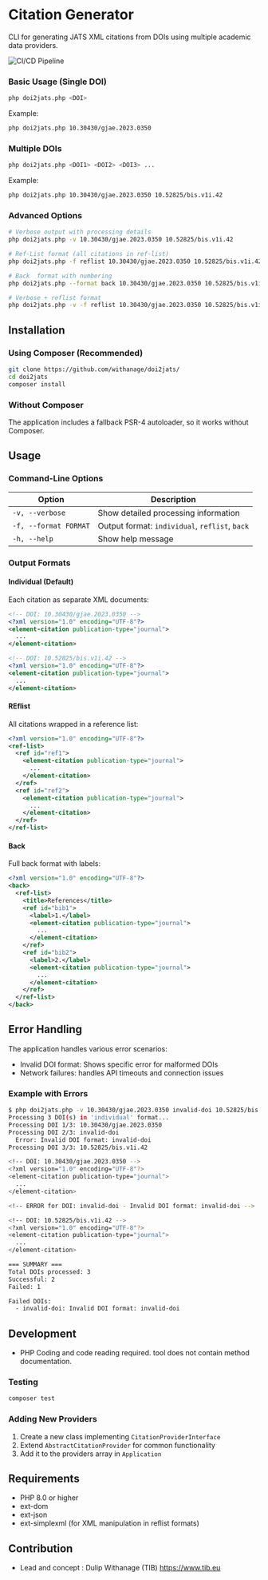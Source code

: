 # Citation Generator
CLI  for generating JATS XML citations from DOIs using multiple academic data providers.

![CI/CD Pipeline](https://github.com/withanage/doi2jats/actions/workflows/main.yml/badge.svg?branch=main)



### Basic Usage (Single DOI)

```bash
php doi2jats.php <DOI>
```

Example:
```bash
php doi2jats.php 10.30430/gjae.2023.0350
```

### Multiple DOIs

```bash
php doi2jats.php <DOI1> <DOI2> <DOI3> ...
```

Example:
```bash
php doi2jats.php 10.30430/gjae.2023.0350 10.52825/bis.v1i.42
```

### Advanced Options

```bash
# Verbose output with processing details
php doi2jats.php -v 10.30430/gjae.2023.0350 10.52825/bis.v1i.42

# Ref-List format (all citations in ref-list)
php doi2jats.php -f reflist 10.30430/gjae.2023.0350 10.52825/bis.v1i.42

# Back  format with numbering
php doi2jats.php --format back 10.30430/gjae.2023.0350 10.52825/bis.v1i.42

# Verbose + reflist format
php doi2jats.php -v -f reflist 10.30430/gjae.2023.0350 10.52825/bis.v1i.42
```


## Installation


### Using Composer (Recommended)

```bash
git clone https://github.com/withanage/doi2jats/
cd doi2jats
composer install

```

### Without Composer

The application includes a fallback PSR-4 autoloader, so it works without Composer.

## Usage

### Command-Line Options

| Option | Description |
|--------|-------------|
| `-v, --verbose` | Show detailed processing information |
| `-f, --format FORMAT` | Output format: `individual`, `reflist`, `back` |
| `-h, --help` | Show help message |

### Output Formats

#### Individual (Default)
Each citation as separate XML documents:
```xml
<!-- DOI: 10.30430/gjae.2023.0350 -->
<?xml version="1.0" encoding="UTF-8"?>
<element-citation publication-type="journal">
  ...
</element-citation>

<!-- DOI: 10.52825/bis.v1i.42 -->
<?xml version="1.0" encoding="UTF-8"?>
<element-citation publication-type="journal">
  ...
</element-citation>
```

####  REflist
All citations wrapped in a reference list:
```xml
<?xml version="1.0" encoding="UTF-8"?>
<ref-list>
  <ref id="ref1">
    <element-citation publication-type="journal">
      ...
    </element-citation>
  </ref>
  <ref id="ref2">
    <element-citation publication-type="journal">
      ...
    </element-citation>
  </ref>
</ref-list>
```

#### Back
Full back format with labels:
```xml
<?xml version="1.0" encoding="UTF-8"?>
<back>
  <ref-list>
    <title>References</title>
    <ref id="bib1">
      <label>1.</label>
      <element-citation publication-type="journal">
        ...
      </element-citation>
    </ref>
    <ref id="bib2">
      <label>2.</label>
      <element-citation publication-type="journal">
        ...
      </element-citation>
    </ref>
  </ref-list>
</back>
```

## Error Handling

The application handles various error scenarios:

- Invalid DOI format: Shows specific error for malformed DOIs
- Network failures:  handles API timeouts and connection issues


### Example with Errors

```bash
$ php doi2jats.php -v 10.30430/gjae.2023.0350 invalid-doi 10.52825/bis.v1i.42
Processing 3 DOI(s) in 'individual' format...
Processing DOI 1/3: 10.30430/gjae.2023.0350
Processing DOI 2/3: invalid-doi
  Error: Invalid DOI format: invalid-doi
Processing DOI 3/3: 10.52825/bis.v1i.42

<!-- DOI: 10.30430/gjae.2023.0350 -->
<?xml version="1.0" encoding="UTF-8"?>
<element-citation publication-type="journal">
  ...
</element-citation>

<!-- ERROR for DOI: invalid-doi - Invalid DOI format: invalid-doi -->

<!-- DOI: 10.52825/bis.v1i.42 -->
<?xml version="1.0" encoding="UTF-8"?>
<element-citation publication-type="journal">
  ...
</element-citation>

=== SUMMARY ===
Total DOIs processed: 3
Successful: 2
Failed: 1

Failed DOIs:
  - invalid-doi: Invalid DOI format: invalid-doi
```


## Development
- PHP Coding and code reading required. tool does not contain method documentation.

### Testing

```bash
composer test
```

### Adding New Providers

1. Create a new class implementing `CitationProviderInterface`
2. Extend `AbstractCitationProvider` for common functionality
3. Add it to the providers array in `Application`

## Requirements

- PHP 8.0 or higher
- ext-dom
- ext-json
- ext-simplexml (for XML manipulation in reflist formats)

## Contribution

- Lead  and concept : Dulip Withanage (TIB) https://www.tib.eu

